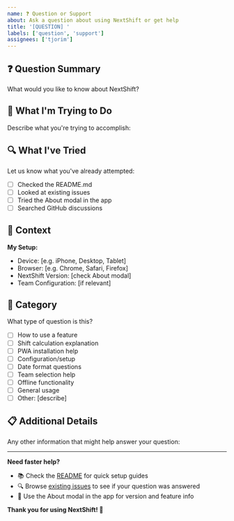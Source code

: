 ```yaml
---
name: ❓ Question or Support
about: Ask a question about using NextShift or get help
title: '[QUESTION] '
labels: ['question', 'support']
assignees: ['tjorim']
---
```


## ❓ Question Summary
What would you like to know about NextShift?

## 📖 What I'm Trying to Do
Describe what you're trying to accomplish:

## 🔍 What I've Tried
Let us know what you've already attempted:
- [ ] Checked the README.md
- [ ] Looked at existing issues
- [ ] Tried the About modal in the app
- [ ] Searched GitHub discussions

## 📱 Context
**My Setup:**
- Device: [e.g. iPhone, Desktop, Tablet]
- Browser: [e.g. Chrome, Safari, Firefox] 
- NextShift Version: [check About modal]
- Team Configuration: [if relevant]

## 🎯 Category
What type of question is this?
- [ ] How to use a feature
- [ ] Shift calculation explanation
- [ ] PWA installation help
- [ ] Configuration/setup
- [ ] Date format questions
- [ ] Team selection help
- [ ] Offline functionality
- [ ] General usage
- [ ] Other: [describe]

## 📋 Additional Details
Any other information that might help answer your question:

---

**Need faster help?** 
- 📚 Check the [README](https://github.com/tjorim/NextShift#readme) for quick setup guides
- 🔍 Browse [existing issues](https://github.com/tjorim/NextShift/issues) to see if your question was answered
- 🔧 Use the About modal in the app for version and feature info

**Thank you for using NextShift! 🚀**